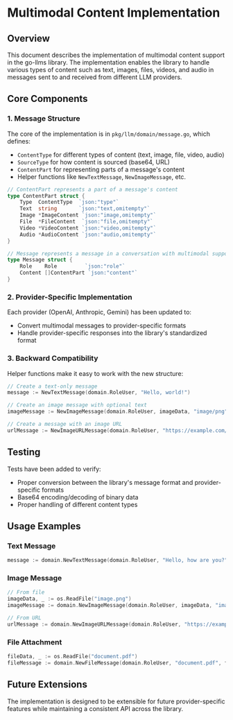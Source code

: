 # Multimodal Content Implementation

## Overview

This document describes the implementation of multimodal content support in the go-llms library. The implementation enables the library to handle various types of content such as text, images, files, videos, and audio in messages sent to and received from different LLM providers.

## Core Components

### 1. Message Structure

The core of the implementation is in `pkg/llm/domain/message.go`, which defines:

- `ContentType` for different types of content (text, image, file, video, audio)
- `SourceType` for how content is sourced (base64, URL)
- `ContentPart` for representing parts of a message's content
- Helper functions like `NewTextMessage`, `NewImageMessage`, etc.

```go
// ContentPart represents a part of a message's content
type ContentPart struct {
    Type  ContentType  `json:"type"`
    Text  string       `json:"text,omitempty"`
    Image *ImageContent `json:"image,omitempty"`
    File  *FileContent  `json:"file,omitempty"`
    Video *VideoContent `json:"video,omitempty"`
    Audio *AudioContent `json:"audio,omitempty"`
}

// Message represents a message in a conversation with multimodal support
type Message struct {
    Role    Role         `json:"role"`
    Content []ContentPart `json:"content"`
}
```

### 2. Provider-Specific Implementation

Each provider (OpenAI, Anthropic, Gemini) has been updated to:
- Convert multimodal messages to provider-specific formats
- Handle provider-specific responses into the library's standardized format

### 3. Backward Compatibility

Helper functions make it easy to work with the new structure:

```go
// Create a text-only message
message := NewTextMessage(domain.RoleUser, "Hello, world!")

// Create an image message with optional text
imageMessage := NewImageMessage(domain.RoleUser, imageData, "image/png", "This is an image of...")

// Create a message with an image URL
urlMessage := NewImageURLMessage(domain.RoleUser, "https://example.com/image.jpg", "An image from the web")
```

## Testing

Tests have been added to verify:
- Proper conversion between the library's message format and provider-specific formats
- Base64 encoding/decoding of binary data
- Proper handling of different content types

## Usage Examples

### Text Message

```go
message := domain.NewTextMessage(domain.RoleUser, "Hello, how are you?")
```

### Image Message

```go
// From file
imageData, _ := os.ReadFile("image.png")
imageMessage := domain.NewImageMessage(domain.RoleUser, imageData, "image/png", "Describe this image")

// From URL
urlMessage := domain.NewImageURLMessage(domain.RoleUser, "https://example.com/image.jpg", "What's in this picture?")
```

### File Attachment

```go
fileData, _ := os.ReadFile("document.pdf")
fileMessage := domain.NewFileMessage(domain.RoleUser, "document.pdf", fileData, "application/pdf", "Summarize this document")
```

## Future Extensions

The implementation is designed to be extensible for future provider-specific features while maintaining a consistent API across the library.